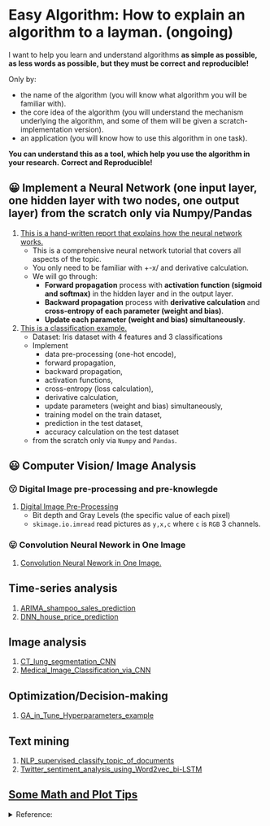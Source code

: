 # Easy Algorithm: How to explain an algorithm to a layman. (ongoing)

I want to help you learn and understand algorithms **as simple as possible, as less words as possible, but they must be correct and reproducible!**

Only by:
- the name of the algorithm (you will know what algorithm you will be familiar with).
- the core idea of the algorithm (you will understand the mechanism underlying the algorithm, and some of them will be given a scratch-implementation version).
- an application (you will know how to use this algorithm in one task).

**You can understand this as a tool, which help you use the algorithm in your research.**
**Correct and Reproducible!**

## :grinning: Implement a Neural Network (one input layer, one hidden layer with two nodes, one output layer) from the scratch only via Numpy/Pandas
1. [This is a hand-written report that explains how the neural network works.](Report_How_Neural_Network_Really_Works.ipynb)
   - This is a comprehensive neural network tutorial that covers all aspects of the topic.
   - You only need to be familiar with +-x/ and derivative calculation.
   - We will go through:
        - **Forward propagation** process with **activation function (sigmoid and softmax)** in the hidden layer and in the output layer.
        - **Backward propagation** process with **derivative calculation** and **cross-entropy of each parameter (weight and bias)**.
        - **Update each parameter (weight and bias) simultaneously**.
2. [This is a classification example.](Nerual_Network_from_scratch_4features_3classification.ipynb)
   - Dataset: Iris dataset with 4 features and 3 classifications
   - Implement 
     - data pre-processing (one-hot encode), 
     - forward propagation,
     - backward propagation,
     - activation functions, 
     - cross-entropy (loss calculation), 
     - derivative calculation, 
     - update parameters (weight and bias) simultaneously, 
     - training model on the train dataset, 
     - prediction in the test dataset, 
     - accuracy calculation on the test dataset 
   - from the scratch only via ```Numpy``` and ```Pandas```.
 
## :smiley: Computer Vision/ Image Analysis  
### :kissing: Digital Image pre-processing and pre-knowlegde
1. [Digital Image Pre-Processing](Digital_Image_Pre_Processing.ipynb)
    - Bit depth and Gray Levels (the specific value of each pixel)
    - ```skimage.io.imread``` read pictures as ```y,x,c``` where ```c``` is ```RGB``` 3 channels.
### :stuck_out_tongue: Convolution Neural Nework in One Image
1. [Convolution Neural Nework in One Image.](Convolution_Neural_Nework_in_One_Image.ipynb)

## Time-series analysis
1. [ARIMA_shampoo_sales_prediction](Time_series_prediction_shampoo_sales_via_ARIMA.ipynb)
2. [DNN_house_price_prediction](Time_series_prediction_shampoo_sales_via_DNN.ipynb)

## Image analysis
1. [CT_lung_segmentation_CNN](CT_lung_segmentation_CNN.ipynb)
2. [Medical_Image_Classification_via_CNN](Medical_Image_Classification_via_CNN.ipynb)

## Optimization/Decision-making
1. [GA_in_Tune_Hyperparameters_example](GA_in_Tune_Hyperparameters_example.ipynb)

## Text mining
1. [NLP_supervised_classify_topic_of_documents](NLP_supervised_classify_topic_of_documents.ipynb)
2. [Twitter_sentiment_analysis_using_Word2vec_bi-LSTM](Twitter_sentiment_analysis_using_Word2Vec_bi-LSTM.ipynb)

## [Some Math and Plot Tips](some_math_plot_tips.ipynb)

<details>
<summary>Reference:</summary>
1. https://youtu.be/HGwBXDKFk9I <br />
2. https://youtu.be/NItHNRc3awY
3. https://github.com/ikatyang/emoji-cheat-sheet/blob/master/README.md
</details>
